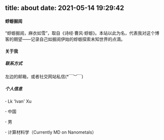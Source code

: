 title: about
date: 2021-05-14 19:29:42
---
#### **蜉蝣掘阅**

“蜉蝣掘阅，麻衣如雪”，取自《诗经·曹风·蜉蝣》。本站以此为名，代表我对这个博客的期望——记录自己如掘阅伊始的蜉蝣探索未知世界的点滴。


#### **关于我**

##### 联系方式

左边的邮箱，或者社交网站私信(*￣︶￣)

##### 个人信息

**·** Lk 'Ivan' Xu

**·** 中国

**·** 男

**·** 计算材料学（Currently MD on Nanometals）